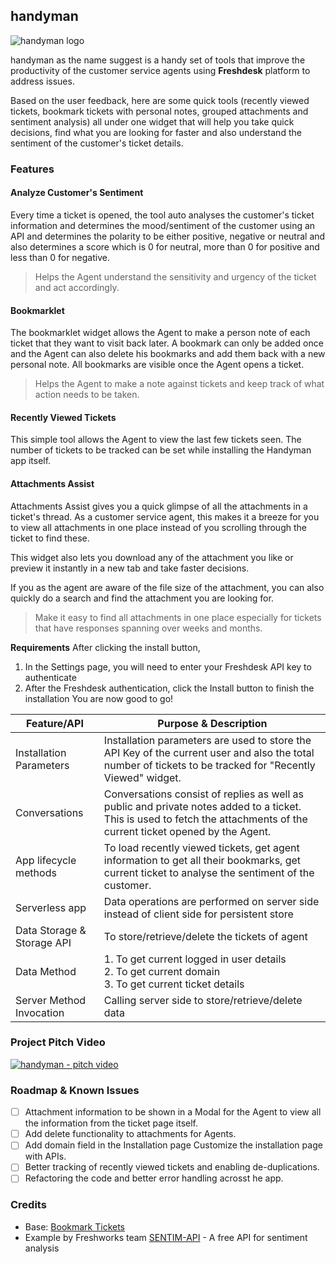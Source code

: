 ## handyman

![handyman logo](https://i.imgur.com/4gAIkFj.png)

handyman as the name suggest is a handy set of tools that improve the productivity of the customer service agents using **Freshdesk** platform to address issues.

Based on the user feedback, here are some quick tools (recently viewed tickets, bookmark tickets with personal notes, grouped attachments and sentiment analysis) all under one widget that will help you take quick decisions, find what you are looking for faster and also understand the sentiment of the customer's ticket details. 
 
### Features

#### Analyze Customer's Sentiment
Every time a ticket is opened, the tool auto analyses the customer's ticket information and determines the mood/sentiment of the customer using an API and determines the polarity to be either positive, negative or neutral and also determines a score which is 0 for neutral, more than 0 for positive and less than 0 for negative.

> Helps the Agent understand the sensitivity and urgency of the ticket and act accordingly.

#### Bookmarklet
The bookmarklet widget allows the Agent to make a person note of each ticket that they want to visit back later. A bookmark can only be added once and the  Agent can also delete his bookmarks and add them back with a new personal note. All bookmarks are visible once the Agent opens a ticket. 

> Helps the Agent to make a note against tickets and keep track of what action needs to be taken.

#### Recently Viewed Tickets
This simple tool allows the Agent to view the last few tickets seen. The number of tickets to be tracked can be set while installing the Handyman app itself.

#### Attachments Assist

Attachments Assist gives you a quick glimpse of all the attachments in a ticket's thread. As a customer service agent, this makes it a breeze for you to view all attachments in one place instead of you scrolling through the ticket to find these.

This widget also lets you download any of the attachment you like or preview it instantly in a new tab and take faster decisions.

If you as the agent are aware of the file size of the attachment, you can also quickly do a search and find the attachment you are looking for.  

> Make it easy to find all attachments in one place especially for tickets that have responses spanning over weeks and months.

**Requirements**
After clicking the install button,
1. In the Settings page, you will need to enter your Freshdesk API key to authenticate 
2. After the Freshdesk authentication, click the Install button to finish the installation
You are now good to go!

| Feature/API | Purpose & Description  |
| --- | --- |
| Installation Parameters | Installation parameters are used to store the API Key of the current user and also the total number of tickets to be tracked for "Recently Viewed" widget. | 
| Conversations | Conversations consist of replies as well as public and private notes added to a ticket. This is used to fetch the attachments of the current ticket opened by the Agent.|
| App lifecycle methods | To load recently viewed tickets, get agent information to get all their bookmarks, get current ticket to analyse the sentiment of the customer. | 
| Serverless app | Data operations are performed on server side instead of client side for persistent store |
| Data Storage & Storage API | To store/retrieve/delete the tickets of agent |
| Data Method | 1. To get current logged in user details <br/>2.  To get current domain <br/> 3. To get current ticket details | 
| Server Method Invocation | Calling server side to store/retrieve/delete data |

### Project Pitch Video

[![handyman - pitch video](http://img.youtube.com/vi/OKv9gQWu3GY/maxresdefault.jpg)](http://www.youtube.com/watch?v=OKv9gQWu3GY "Handyman | The Freshworks Refresh App Challenge Submission")

### Roadmap & Known Issues

 - [ ] Attachment information to be shown in a Modal for the Agent to view all the information from the ticket page itself. 
 - [ ] Add delete functionality to attachments for Agents.  
 - [ ] Add domain field in the Installation page Customize the installation page with APIs. 
 - [ ] Better tracking of recently viewed tickets and enabling de-duplications.
 - [ ] Refactoring the code and better error handling acrosst he app.

### Credits

 - Base: [Bookmark Tickets](https://github.com/freshworks/marketplace-sample-apps/tree/master/Freshworks-Samples/Freshdesk/bookmark_tickets)
 - Example by Freshworks team  [SENTIM-API](https://sentim-api.herokuapp.com/) - A free API for sentiment analysis